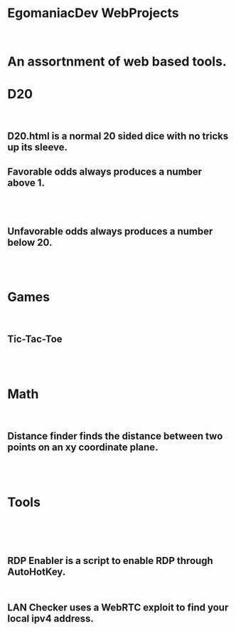 # EgomaniacDev WebProjects
<br>
<h1> An assortnment of web based tools. </h1>
<h1>D20</h1>
<BR> 
<h2>  D20.html is a normal 20 sided dice with no tricks up its sleeve.
<br>
 <h2>  Favorable odds always produces a number above 1.<h2> 
<br>
  <h2> Unfavorable odds always produces a number below 20.<h2> 
  <br>
  <h1>Games</h1>
  <br>
  <h2> Tic-Tac-Toe<h2> 
  <br>
  <h1>Math</h1>
  <br>
  <h2> Distance finder finds the distance between two points on an xy coordinate plane.<h2> 
  <br>
  <h1>Tools<h1>
   <br>
<h2> RDP Enabler is a script to enable RDP through AutoHotKey.<h2> 
 <br>
LAN Checker uses a WebRTC exploit to find your local ipv4 address.<h2> 
   
  
  
